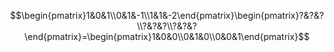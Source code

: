 $$\begin{pmatrix}1&0&1\\0&1&-1\\1&1&-2\end{pmatrix}\begin{pmatrix}?&?&?\\?&?&?\\?&?&?\end{pmatrix}=\begin{pmatrix}1&0&0\\0&1&0\\0&0&1\end{pmatrix}$$